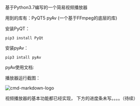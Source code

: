 基于Python3.7编写的一个简易视频播放器

用到的库有：PyQT5   pyAv  (一个基于FFmpeg的底层的库)

安装PyQT：

```
pip3 install PyQt
```

安装pyAv： 

```
pip3 intall pyAv
```

pyAv使用文档:

[1]: https://programtalk.com/vs2/?source=python/8441/PyAV/examples

播放器运行截图：

![cmd-markdown-logo](https://github.com/scri/VideoPlayer/tree/master/picture/picture.PNG)

视频播放器的基本功能都已经实现， 下方的进度条未写。。。。（待续）
